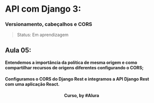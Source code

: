 #  API com Django 3: 
### Versionamento, cabeçalhos e CORS

> Status: Em aprendizagem

## Aula 05: 

#### Entendemos a importância da política de mesma origem e como compartilhar recursos de origens diferentes configurando o CORS;

#### Configuramos o CORS do Django Rest e integramos a API Django Rest com uma aplicação React.

<div align=center>
  <h4>Curso, by #Alura</h4>
